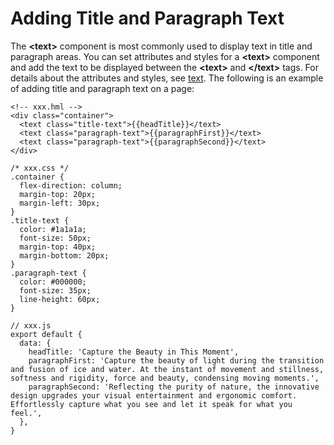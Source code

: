 # Adding Title and Paragraph Text<a name="EN-US_TOPIC_0000001063749052"></a>

The  **<text\>**  component is most commonly used to display text in title and paragraph areas. You can set attributes and styles for a  **<text\>**  component and add the text to be displayed between the  **<text\>**  and  **</text\>**  tags. For details about the attributes and styles, see  [text](../js-reference/js-based-web-like-development-paradigm/js-components-basic-text.md). The following is an example of adding title and paragraph text on a page:

```
<!-- xxx.hml -->
<div class="container">
  <text class="title-text">{{headTitle}}</text>
  <text class="paragraph-text">{{paragraphFirst}}</text>
  <text class="paragraph-text">{{paragraphSecond}}</text>
</div>
```

```
/* xxx.css */
.container {
  flex-direction: column;
  margin-top: 20px;
  margin-left: 30px;
}
.title-text {
  color: #1a1a1a;
  font-size: 50px;
  margin-top: 40px;
  margin-bottom: 20px;
}
.paragraph-text {
  color: #000000;
  font-size: 35px;
  line-height: 60px;
}
```

```
// xxx.js
export default {
  data: {
    headTitle: 'Capture the Beauty in This Moment',
    paragraphFirst: 'Capture the beauty of light during the transition and fusion of ice and water. At the instant of movement and stillness, softness and rigidity, force and beauty, condensing moving moments.',
    paragraphSecond: 'Reflecting the purity of nature, the innovative design upgrades your visual entertainment and ergonomic comfort. Effortlessly capture what you see and let it speak for what you feel.',
  },
}
```

